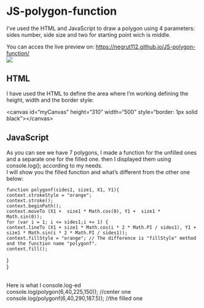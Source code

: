 <h1><a id="JSpolygonfunction_0"></a>JS-polygon-function</h1>

<p>I’ve used the HTML and JavaScript to draw a polygon using 4 parameters: sides number, side size and two for starting point wich is middle.</p>
<p>You can acces the live preview on: <a href="https://negrut112.github.io/JS-polygon-function/">https://negrut112.github.io/JS-polygon-function/</a><br>
<img src="https://i.imgur.com/R2H9piQ.jpg"><br>
  
## HTML

<p>I have used the HTML to define the area where I’m working defining the height, width and the border style:</p>
<p>&lt;canvas id=“myCanvas” height=“310” width=“500” style=“border: 1px solid black”&gt;&lt;/canvas&gt;</p>

## JavaScript

<p>As you can see we have 7 polygons, I made a function for the unfilled ones and a separate one for the filled one. then I displayed them using console.log(); according to my needs.<br>
I will show you the filled function and what’s different from the other one below:</p>
<pre><code>function polygonf(sides1, size1, X1, Y1){
context.strokeStyle = &quot;orange&quot;;
context.stroke();
context.beginPath();
context.moveTo (X1 +  size1 * Math.cos(0), Y1 +  size1 *  Math.sin(0));  
for (var i = 1; i &lt;= sides1;i += 1) {
context.lineTo (X1 + size1 * Math.cos(i * 2 * Math.PI / sides1), Y1 + size1 * Math.sin(i * 2 * Math.PI / sides1));
context.fillStyle = &quot;orange&quot;; // The difference is &quot;fillStyle&quot; method and the function name "polygonf".
context.fill();
</code></pre>
<p> }<br>
}</p>
<br>
Here is what I console.log-ed <br>
console.log(polygon(6,40,225,150)); //center one<br>
console.log(polygonf(6,40,290,187.5)); //the filled one
